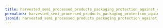 ```yaml
---
title: harvested_semi_processed_products_packaging_protection_against_contamination
permalink: harvested_semi_processed_products_packaging_protection_against_contamination.html
jsonid: harvested_semi_processed_products_packaging_protection_against_contamination
---
```


